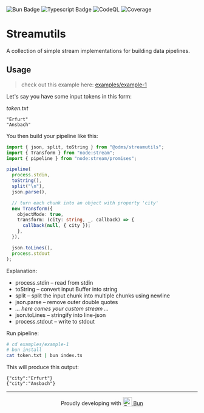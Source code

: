 ![Bun Badge](https://img.shields.io/badge/dynamic/json?url=https%3A%2F%2Fraw.githubusercontent.com%2Fopen-dms%2Fodms-streamutils%2Fmain%2Fpackage.json&query=%24.engines.bun&logo=bun&logoColor=%23f9f1e1&label=Bun&color=%23f9f1e1)
![Typescript Badge](https://img.shields.io/badge/dynamic/json?url=https%3A%2F%2Fraw.githubusercontent.com%2Fopen-dms%2Fodms-streamutils%2Fmain%2Fpackage.json&query=%24.devDependencies.typescript&label=Typescript)
![CodeQL](https://github.com/open-dms/odms-streamutils/actions/workflows/github-code-scanning/codeql/badge.svg?branch=main)
![Coverage](https://open-dms.github.io/odms-streamutils/coverage.svg)

# Streamutils

A collection of simple stream implementations for building data pipelines.

## Usage

> check out this example here: [examples/example-1](./examples/example-1)

Let's say you have some input tokens in this form:

_token.txt_

```plain
"Erfurt"
"Ansbach"
```

You then build your pipeline like this:

```typescript
import { json, split, toString } from "@odms/streamutils";
import { Transform } from "node:stream";
import { pipeline } from "node:stream/promises";

pipeline(
  process.stdin,
  toString(),
  split("\n"),
  json.parse(),

  // turn each chunk into an object with property 'city'
  new Transform({
    objectMode: true,
    transform: (city: string, _, callback) => {
      callback(null, { city });
    },
  }),

  json.toLines(),
  process.stdout
);
```

Explanation:

- process.stdin &ndash; read from stdin
- toString &ndash; convert input Buffer into string
- split &ndash; split the input chunk into multiple chunks using newline
- json.parse &ndash; remove outer double quotes
- _... here comes your custom stream ..._
- json.toLines &ndash; stringify into line-json
- process.stdout &ndash; write to stdout

Run pipeline:

```bash
# cd examples/example-1
# bun install
cat token.txt | bun index.ts
```

This will produce this output:

```plain
{"city":"Erfurt"}
{"city":"Ansbach"}
```

---

<center>Proudly developing with <a href="https://bun.sh/"><img alt="Bun typescript runtime" src="https://bun.sh/logo-square.png" height="24px" style="vertical-align: bottom;" /> Bun</a></center>
